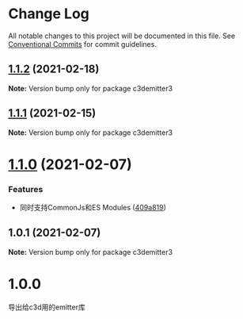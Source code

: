 # Change Log

All notable changes to this project will be documented in this file.
See [Conventional Commits](https://conventionalcommits.org) for commit guidelines.

## [1.1.2](https://github.com/AILHC/EasyGameFrameworkOpen/compare/c3demitter3@1.1.1...c3demitter3@1.1.2) (2021-02-18)

**Note:** Version bump only for package c3demitter3





## [1.1.1](https://github.com/AILHC/EasyGameFrameworkOpen/compare/c3demitter3@1.1.0...c3demitter3@1.1.1) (2021-02-15)

**Note:** Version bump only for package c3demitter3





# [1.1.0](https://github.com/AILHC/EasyGameFrameworkOpen/compare/c3demitter3@1.0.1...c3demitter3@1.1.0) (2021-02-07)


### Features

* 同时支持CommonJs和ES Modules ([409a819](https://github.com/AILHC/EasyGameFrameworkOpen/commit/409a819cfca6808a4070abcbc8acc80a2caf1c84))





## 1.0.1 (2021-02-07)

**Note:** Version bump only for package c3demitter3





# 1.0.0

导出给c3d用的emitter库
